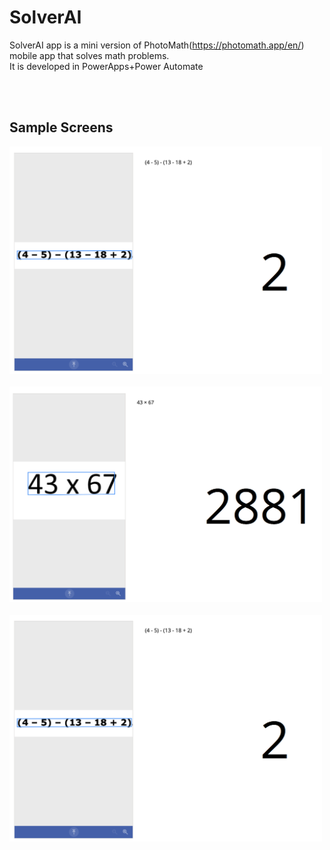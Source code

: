 # SolverAI
SolverAI app is a mini version of PhotoMath(https://photomath.app/en/) mobile app that solves math problems. 
<br/>It is developed in PowerApps+Power Automate

<br/>
<br/>
<h2>Sample Screens</h2>
<img src="https://raw.githubusercontent.com/iberpoint/SolverAI-App/master/ScreenShot.png" width=500 />
<br/><br/>
<img src="https://raw.githubusercontent.com/iberpoint/SolverAI-App/master/ScreenShot-2.png" width=500 />
<br/><br/>
<img src="https://raw.githubusercontent.com/iberpoint/SolverAI-App/master/ScreenShot.png" width=500 />
<br/><br/>
